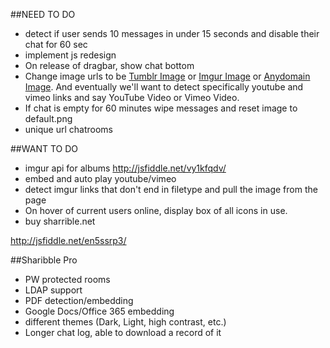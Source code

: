 ##NEED TO DO

* detect if user sends 10 messages in under 15 seconds and disable their chat for 60 sec
* implement js redesign
 * On release of dragbar, show chat bottom
* Change image urls to be <a href="http://33.media.tumblr.com/1eb50966067d35cfffa61aa6a162e1e8/tumblr_navr8bZnjK1tixdy7o1_1280.jpg">Tumblr Image</a> or <a href="http://i.imgur.com/GtxhJh0.gif">Imgur Image</a> or <a href="https://anydomain.com/file.jpg">Anydomain Image</a>. And eventually we'll want to detect specifically youtube and vimeo links and say YouTube Video or Vimeo Video.
* If chat is empty for 60 minutes wipe messages and reset image to default.png
* unique url chatrooms

##WANT TO DO

* imgur api for albums http://jsfiddle.net/vy1kfqdv/
* embed and auto play youtube/vimeo
* detect imgur links that don't end in filetype and pull the image from the page
* On hover of current users online, display box of all icons in use.
* buy sharrible.net

http://jsfiddle.net/en5ssrp3/

##Sharibble Pro

* PW protected rooms
* LDAP support
* PDF detection/embedding
* Google Docs/Office 365 embedding
* different themes (Dark, Light, high contrast, etc.)
* Longer chat log, able to download a record of it